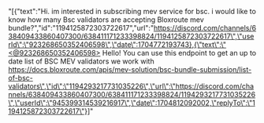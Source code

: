"[{\"text\":\"Hi. im interested in subscribing mev service for bsc. i would like to know how many Bsc validators are accepting Bloxroute mev bundle?\",\"id\":\"1194125872303722617\",\"url\":\"https://discord.com/channels/638409433860407300/638411171233398824/1194125872303722617\",\"userId\":\"923268650352406598\",\"date\":1704772193743},{\"text\":\"<@923268650352406598> Hello! You can use this endpoint to get an up to date list of BSC MEV validators we work with https://docs.bloxroute.com/apis/mev-solution/bsc-bundle-submission/list-of-bsc-validators\",\"id\":\"1194293217731035226\",\"url\":\"https://discord.com/channels/638409433860407300/638411171233398824/1194293217731035226\",\"userId\":\"945399314539216917\",\"date\":1704812092002,\"replyTo\":\"1194125872303722617\"}]"